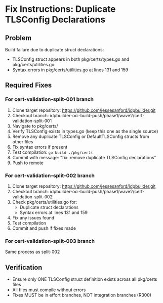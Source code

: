 # Fix Instructions: Duplicate TLSConfig Declarations

## Problem
Build failure due to duplicate struct declarations:
- TLSConfig struct appears in both pkg/certs/types.go and pkg/certs/utilities.go
- Syntax errors in pkg/certs/utilities.go at lines 131 and 159

## Required Fixes

### For cert-validation-split-001 branch
1. Clone target repository: https://github.com/jessesanford/idpbuilder.git
2. Checkout branch: idpbuilder-oci-build-push/phase1/wave2/cert-validation-split-001
3. Navigate to pkg/certs/
4. Verify TLSConfig exists in types.go (keep this one as the single source)
5. Remove any duplicate TLSConfig or DefaultTLSConfig structs from other files
6. Fix syntax errors if present
7. Test compilation: `go build ./pkg/certs`
8. Commit with message: "fix: remove duplicate TLSConfig declarations"
9. Push to remote

### For cert-validation-split-002 branch
1. Clone target repository: https://github.com/jessesanford/idpbuilder.git
2. Checkout branch: idpbuilder-oci-build-push/phase1/wave2/cert-validation-split-002
3. Check pkg/certs/utilities.go for:
   - Duplicate struct declarations
   - Syntax errors at lines 131 and 159
4. Fix any issues found
5. Test compilation
6. Commit and push if fixes made

### For cert-validation-split-003 branch
Same process as split-002

## Verification
- Ensure only ONE TLSConfig struct definition exists across all pkg/certs files
- All files must compile without errors
- Fixes MUST be in effort branches, NOT integration branches (R300)
